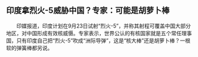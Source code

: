 ## 印度拿烈火-5威胁中国？专家：可能是胡萝卜棒
　　印媒报道，印度计划在9月23日试射“烈火-5”，并称其射程可覆盖中国大部分地区，对中国形成有效核威慑。专家表示，世界公认的有核国家就是五个常任理事国，只有印度自己把“烈火-5”吹成“洲际导弹”，这是“核大棒”还是胡萝卜棒？一根软的弹簧棒都另说。

